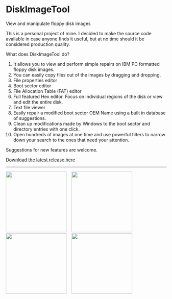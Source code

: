 # DiskImageTool
View and manipulate floppy disk images

This is a personal project of mine.  I decided to make the source code available in case anyone finds it useful, but at no time should it be considered production quality.

What does DiskImageTool do?

1. It allows you to view and perform simple repairs on IBM PC formatted floppy disk images.
2. You can easily copy files out of the images by dragging and dropping.
3. File properties editor
4. Boot sector editor
5. File Allocation Table (FAT) editor
6. Full featured Hex editor.  Focus on individual regions of the disk or view and edit the entire disk.
7. Text file viewer
8. Easily repair a modified boot sector OEM Name using a built in database of suggestions.
9. Clean up modifications made by Windows to the boot sector and directory entries with one click.
10. Open hundreds of images at one time and use powerful filters to narrow down your search to the ones that need your attention.

Suggestions for new features are welcome.

[Download the latest release here](https://github.com/Digitoxin1/DiskImageTool/releases/latest)

---

<img src="https://user-images.githubusercontent.com/5696659/227692756-913a5702-80d2-4915-8634-a8b5fc689e98.png" height="190">&nbsp;&nbsp;&nbsp;&nbsp;<img src="https://user-images.githubusercontent.com/5696659/227693418-8df385b5-96cf-4b7e-a48c-8e24defdf4f4.png" height="190">&nbsp;&nbsp;&nbsp;&nbsp;<img src="https://user-images.githubusercontent.com/5696659/227693425-5dfd4978-b390-4d2d-afc6-5aaf87ad36e9.png" height="190">&nbsp;&nbsp;&nbsp;&nbsp;<img src="https://user-images.githubusercontent.com/5696659/231056756-0d1ad118-b69a-451a-a4fb-08180d2d29c4.png" height="190">
